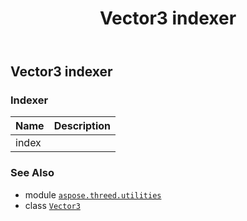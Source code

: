 ﻿---
title: Vector3 indexer
second_title: Aspose.3D for Python via .NET API References
description: 
type: docs
weight: 100
url: /python-net/aspose.threed.utilities/vector3/__getitem__/
is_root: false
---

## Vector3 indexer

### Indexer
| Name | Description |
| :- | :- |
| index |  |



### See Also
* module [`aspose.threed.utilities`](../../)
* class [`Vector3`](/3d/python-net/aspose.threed.utilities/vector3)
